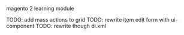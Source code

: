 magento 2 learning module

TODO: add mass actions to grid
TODO: rewrite item edit form with ui-component
TODO: rewrite though di.xml